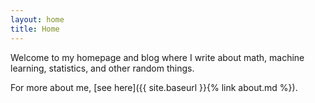 ```yaml
---
layout: home
title: Home
---
```


Welcome to my homepage and blog where I write about math, machine learning, statistics, and other random things.

For more about me, [see here]({{ site.baseurl }}{% link about.md %}).
